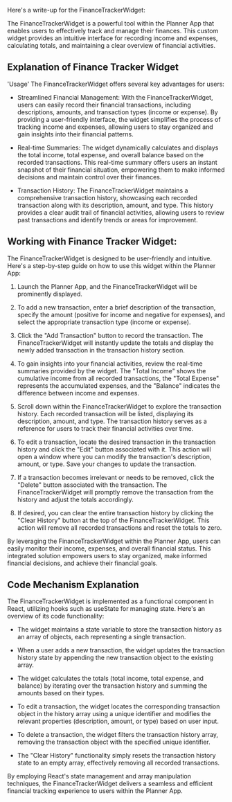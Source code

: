 Here's a write-up for the FinanceTrackerWidget:

The FinanceTrackerWidget is a powerful tool within the Planner App that enables users to effectively track and manage their finances. This custom widget provides an intuitive interface for recording income and expenses, calculating totals, and maintaining a clear overview of financial activities.

## Explanation of Finance Tracker Widget
'Usage'
The FinanceTrackerWidget offers several key advantages for users:

- Streamlined Financial Management:
  With the FinanceTrackerWidget, users can easily record their financial transactions, including descriptions, amounts, and transaction types (income or expense). By providing a user-friendly interface, the widget simplifies the process of tracking income and expenses, allowing users to stay organized and gain insights into their financial patterns.

- Real-time Summaries:
  The widget dynamically calculates and displays the total income, total expense, and overall balance based on the recorded transactions. This real-time summary offers users an instant snapshot of their financial situation, empowering them to make informed decisions and maintain control over their finances.

- Transaction History:
  The FinanceTrackerWidget maintains a comprehensive transaction history, showcasing each recorded transaction along with its description, amount, and type. This history provides a clear audit trail of financial activities, allowing users to review past transactions and identify trends or areas for improvement.

## Working with Finance Tracker Widget:

The FinanceTrackerWidget is designed to be user-friendly and intuitive. Here's a step-by-step guide on how to use this widget within the Planner App:

1. Launch the Planner App, and the FinanceTrackerWidget will be prominently displayed.

2. To add a new transaction, enter a brief description of the transaction, specify the amount (positive for income and negative for expenses), and select the appropriate transaction type (income or expense).

3. Click the "Add Transaction" button to record the transaction. The FinanceTrackerWidget will instantly update the totals and display the newly added transaction in the transaction history section.

4. To gain insights into your financial activities, review the real-time summaries provided by the widget. The "Total Income" shows the cumulative income from all recorded transactions, the "Total Expense" represents the accumulated expenses, and the "Balance" indicates the difference between income and expenses.

5. Scroll down within the FinanceTrackerWidget to explore the transaction history. Each recorded transaction will be listed, displaying its description, amount, and type. The transaction history serves as a reference for users to track their financial activities over time.

6. To edit a transaction, locate the desired transaction in the transaction history and click the "Edit" button associated with it. This action will open a window where you can modify the transaction's description, amount, or type. Save your changes to update the transaction.

7. If a transaction becomes irrelevant or needs to be removed, click the "Delete" button associated with the transaction. The FinanceTrackerWidget will promptly remove the transaction from the history and adjust the totals accordingly.

8. If desired, you can clear the entire transaction history by clicking the "Clear History" button at the top of the FinanceTrackerWidget. This action will remove all recorded transactions and reset the totals to zero.

By leveraging the FinanceTrackerWidget within the Planner App, users can easily monitor their income, expenses, and overall financial status. This integrated solution empowers users to stay organized, make informed financial decisions, and achieve their financial goals.

## Code Mechanism Explanation

The FinanceTrackerWidget is implemented as a functional component in React, utilizing hooks such as useState for managing state. Here's an overview of its code functionality:

- The widget maintains a state variable to store the transaction history as an array of objects, each representing a single transaction.

- When a user adds a new transaction, the widget updates the transaction history state by appending the new transaction object to the existing array.

- The widget calculates the totals (total income, total expense, and balance) by iterating over the transaction history and summing the amounts based on their types.

- To edit a transaction, the widget locates the corresponding transaction object in the history array using a unique identifier and modifies the relevant properties (description, amount, or type) based on user input.

- To delete a transaction, the widget filters the transaction history array, removing the transaction object with the specified unique identifier.

- The "Clear History" functionality simply resets the transaction history state to an empty array, effectively removing all recorded transactions.

By employing React's state management and array manipulation techniques, the FinanceTrackerWidget delivers a seamless and efficient financial tracking experience to users within the Planner App.